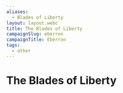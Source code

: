 ```yaml
---
aliases:
  - Blades of Liberty
layout: layout.webc
title: The Blades of Liberty
campaignSlug: eberron
campaignTitle: Eberron
tags:
  - other
---
```

# The Blades of Liberty
